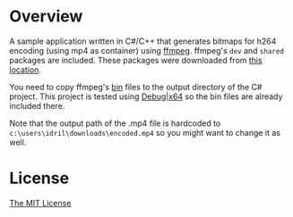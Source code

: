 # Overview

A sample application written in C#/C++ that generates bitmaps for h264 encoding (using mp4 as container) using [ffmpeg](https://www.ffmpeg.org/). ffmpeg's `dev` and `shared` packages are included. These packages were downloaded from [this location](https://ffmpeg.zeranoe.com/builds/win64/).

You need to copy ffmpeg's [bin](./ffmpeg-latest-win64-shared/bin/) files to the output directory of the C# project. This project is tested using [Debug|x64](./H264MP4Encode/bin/x64/Debug/) so the bin files are already included there.

Note that the output path of the .mp4 file is hardcoded to `c:\users\idril\downloads\encoded.mp4` so you might want to change it as well.

# License

[The MIT License](./LICENSE.md)

